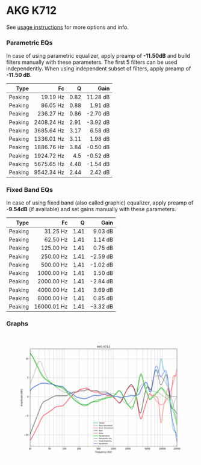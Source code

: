 # AKG K712
See [usage instructions](https://github.com/jaakkopasanen/AutoEq#usage) for more options and info.

### Parametric EQs
In case of using parametric equalizer, apply preamp of **-11.50dB** and build filters manually
with these parameters. The first 5 filters can be used independently.
When using independent subset of filters, apply preamp of **-11.50 dB**.

| Type    | Fc         |    Q | Gain     |
|--------:|-----------:|-----:|---------:|
| Peaking | 19.19 Hz   | 0.82 | 11.28 dB |
| Peaking | 86.05 Hz   | 0.88 | 1.91 dB  |
| Peaking | 236.27 Hz  | 0.86 | -2.70 dB |
| Peaking | 2408.24 Hz | 2.91 | -3.92 dB |
| Peaking | 3685.64 Hz | 3.17 | 6.58 dB  |
| Peaking | 1336.01 Hz | 3.11 | 1.98 dB  |
| Peaking | 1886.76 Hz | 3.84 | -0.50 dB |
| Peaking | 1924.72 Hz | 4.5  | -0.52 dB |
| Peaking | 5675.65 Hz | 4.48 | -1.54 dB |
| Peaking | 9542.34 Hz | 2.44 | 2.42 dB  |

### Fixed Band EQs
In case of using fixed band (also called graphic) equalizer, apply preamp of **-9.54dB**
(if available) and set gains manually with these parameters.

| Type    | Fc          |    Q | Gain     |
|--------:|------------:|-----:|---------:|
| Peaking | 31.25 Hz    | 1.41 | 9.03 dB  |
| Peaking | 62.50 Hz    | 1.41 | 1.14 dB  |
| Peaking | 125.00 Hz   | 1.41 | 0.75 dB  |
| Peaking | 250.00 Hz   | 1.41 | -2.59 dB |
| Peaking | 500.00 Hz   | 1.41 | -1.02 dB |
| Peaking | 1000.00 Hz  | 1.41 | 1.50 dB  |
| Peaking | 2000.00 Hz  | 1.41 | -2.84 dB |
| Peaking | 4000.00 Hz  | 1.41 | 3.69 dB  |
| Peaking | 8000.00 Hz  | 1.41 | 0.85 dB  |
| Peaking | 16000.01 Hz | 1.41 | -3.32 dB |

### Graphs
![](./AKG%20K712.png)
